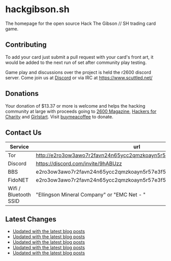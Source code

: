 # hackgibson.sh
The homepage for the open source Hack The Gibson // SH trading card game.


## Contributing

To add your card just submit a pull request with your card's front art, it would be added to the next run of set after community play testing.

Game play and discussions over the project is held the r2600 discord server. Come join us at [Discord](https://discord.com/invite/9hABUzz) or via IRC at https://www.scuttled.net/


## Donations

Your donation of $13.37 or more is welcome and helps the hacking community at large with proceeds going to [2600 Magazine](https://2600.com/), [Hackers for Charity](https://hackersforcharity.org) and [Girlstart](https://girlstart.org).  Visit [buymeacoffee](https://www.buymeacoffee.com/hackgibson.sh) to donate.


## Contact Us

Service | url
-|-
Tor | http://e2ro3ow3awo7r2favn24n65ycc2qmzkoayn5r57e3f56nvjwdcgg32ad.onion
Discord | https://discord.com/invite/9hABUzz
BBS | e2ro3ow3awo7r2favn24n65ycc2qmzkoayn5r57e3f56nvjwdcgg32ad.onion:23
FidoNET | e2ro3ow3awo7r2favn24n65ycc2qmzkoayn5r57e3f56nvjwdcgg32ad.onion:24554
Wifi / Bluetooth SSID | "Ellingson Mineral Company" or "EMC Net - <fidonet address>"

## Latest Changes
<!-- BLOG-POST-LIST:START -->
- [Updated with the latest blog posts](https://github.com/DFW2600/hackgibson.sh/commit/93c6c8c3e1b18e63a77e4956954236cbc7f3327f)
- [Updated with the latest blog posts](https://github.com/DFW2600/hackgibson.sh/commit/5ae19af81721d58efe58389e1aa1b4d80ec8d969)
- [Updated with the latest blog posts](https://github.com/DFW2600/hackgibson.sh/commit/f1ec2deab95120805442602b8d479b1374c9a35d)
- [Updated with the latest blog posts](https://github.com/DFW2600/hackgibson.sh/commit/843e7bb0c01e9ef320f804e93e1786e8a55072ed)
- [Updated with the latest blog posts](https://github.com/DFW2600/hackgibson.sh/commit/9bcd03f420d19d557a9c7aff4a38435aab004f52)
<!-- BLOG-POST-LIST:END -->
